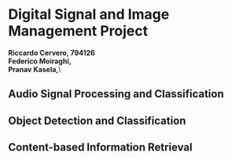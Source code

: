 # Digital Signal and Image Management Project
**Riccardo Cervero, 794126**\
**Federico Moiraghi,**\
**Pranav Kasela,**\

## Audio Signal Processing and Classification
## Object Detection and Classification
## Content-based Information Retrieval
